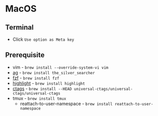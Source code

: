 # MacOS
## Terminal
- Click `Use option as Meta key`

## Prerequisite
- vim - `brew install --override-system-vi vim`
- [ag](https://github.com/ggreer/the_silver_searcher) - `brew install the_silver_searcher`
- [fzf](https://github.com/junegunn/fzf) - `brew install fzf`
- [highlight](http://www.andre-simon.de/doku/highlight/en/highlight.php) - `brew install highlight`
- [ctags](https://github.com/universal-ctags/ctags) - `brew install --HEAD universal-ctags/universal-ctags/universal-ctags`
- tmux - `brew install tmux`
  - reattach-to-user-namespace - `brew install reattach-to-user-namespace`

